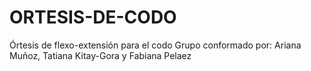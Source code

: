 # ORTESIS-DE-CODO
Órtesis de flexo-extensión para el codo
Grupo conformado por: Ariana Muñoz, Tatiana Kitay-Gora y Fabiana Pelaez
